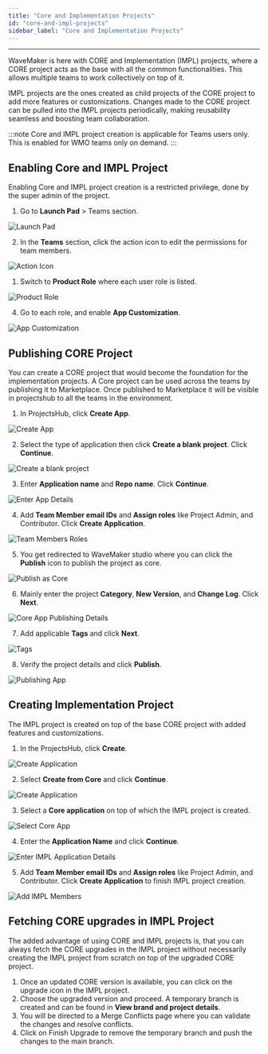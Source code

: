 ```yaml
---
title: "Core and Implementation Projects"
id: "core-and-impl-projects"
sidebar_label: "Core and Implementation Projects"
---
```

---

WaveMaker is here with CORE and Implementation (IMPL) projects, where a CORE project acts as the base with all the common functionalities. This allows multiple teams to work collectively on top of it. 

IMPL projects are the ones created as child projects of the CORE project to add more features or customizations. Changes made to the CORE project can be pulled into the IMPL projects periodically, making reusability seamless and boosting team collaboration.


:::note
Core and IMPL project creation is applicable for Teams users only. This is enabled for WMO teams only on demand.
:::

## Enabling Core and IMPL Project

Enabling Core and IMPL project creation is a restricted privilege, done by the super admin of the project.

1. Go to **Launch Pad** > Teams section.

![Launch Pad](/learn/assets/core-impl-projects/launchpad.png)

2. In the **Teams** section, click the action icon to edit the permissions for team members.

![Action Icon](/learn/assets/core-impl-projects/teams-actions.png)

1. Switch to **Product Role** where each user role is listed.

![Product Role](/learn/assets/core-impl-projects/teams-product-role.png)

4. Go to each role, and enable **App Customization**.

![App Customization](/learn/assets/core-impl-projects/role-app-customization.png)

## Publishing CORE Project

You can create a CORE project that would become the foundation for the implementation projects. A Core project can be used across the teams by publishing it to Marketplace. Once published to Marketplace it will be visible in projectshub to all the teams in the environment.

1. In ProjectsHub, click **Create App**.

![Create App](/learn/assets/core-impl-projects/create-app.png)

2. Select the type of application then click **Create a blank project**. Click **Continue**.

![Create a blank project](/learn/assets/core-impl-projects/create-blank-project.png)

3. Enter **Application name** and **Repo name**. Click **Continue**.

![Enter App Details](/learn/assets/core-impl-projects/enter-app-details.png)

4. Add **Team Member email IDs** and **Assign roles** like Project Admin, and Contributor. Click **Create Application**.

![Team Members Roles](/learn/assets/core-impl-projects/add-team-members.png)

5. You get redirected to WaveMaker studio where you can click the **Publish** icon to publish the project as core.

![Publish as Core](/learn/assets/core-impl-projects/publish-as-core.png)

6. Mainly enter the project **Category**, **New Version**, and **Change Log**. Click **Next**.

![Core App Publishing Details](/learn/assets/core-impl-projects/publish-details-core-app.png)

7. Add applicable **Tags** and click **Next**.

![Tags](/learn/assets/core-impl-projects/next-tag-publishing-core.png)

8. Verify the project details and click **Publish**.

![Publishing App](/learn/assets/core-impl-projects/publish-core-summary.png)


## Creating Implementation Project

The IMPL project is created on top of the base CORE project with added features and customizations.

1. In the ProjectsHub, click **Create**.

![Create Application](/learn/assets/core-impl-projects/create-impl-app.png)

2. Select **Create from Core** and click **Continue**.

![Create Application](/learn/assets/core-impl-projects/create-impl-from-core.png)

3. Select a **Core application** on top of which the IMPL project is created.

![Select Core App](/learn/assets/core-impl-projects/select-core-app.png)

4. Enter the **Application Name** and click **Continue**.

![Enter IMPL Application Details](/learn/assets/core-impl-projects/enter-impl-app-details.png)

5. Add **Team Member email IDs** and **Assign roles** like Project Admin, and Contributor. Click **Create Application** to finish IMPL project creation.

![Add IMPL Members](/learn/assets/core-impl-projects/add-impl-members.png)


## Fetching CORE upgrades in IMPL Project

The added advantage of using CORE and IMPL projects is, that you can always fetch the CORE upgrades in the IMPL project without necessarily creating the IMPL project from scratch on top of the upgraded CORE project.

1. Once an updated CORE version is available, you can click on the upgrade icon in the IMPL project.
2. Choose the upgraded version and proceed. A temporary branch is created and can be found in **View brand and project details**.
3. You will be directed to a Merge Conflicts page where you can validate the changes and resolve conflicts.
4. Click on Finish Upgrade to remove the temporary branch and push the changes to the main branch. 